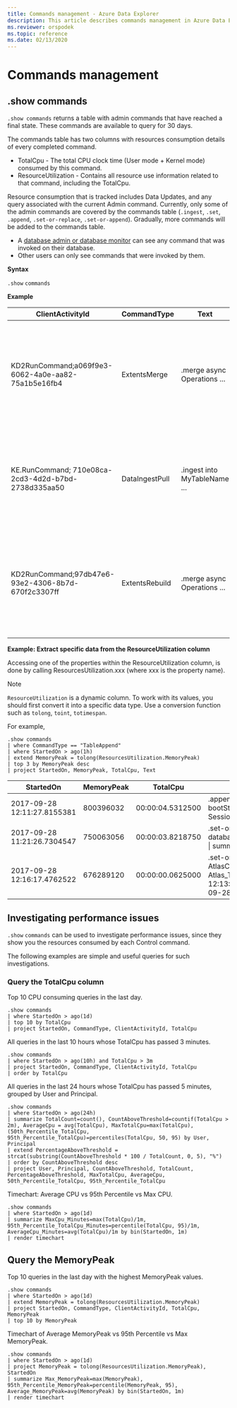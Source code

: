 ```yaml
---
title: Commands management - Azure Data Explorer
description: This article describes commands management in Azure Data Explorer.
ms.reviewer: orspodek
ms.topic: reference
ms.date: 02/13/2020
---
```

# Commands management

## .show commands 

`.show commands` returns a table with admin commands that have reached a final state. These commands are available to query for 30 days.

The commands table has two columns with resources consumption details of every completed command.

* TotalCpu - The total CPU clock time (User mode + Kernel mode) consumed by this command.
* ResourceUtilization - Contains all resource use information related to that command, including the TotalCpu.

Resource consumption that is tracked includes Data Updates, and any query associated with the current Admin command.
Currently, only some of the admin commands are covered by the commands table (`.ingest`, `.set`, `.append`, `.set-or-replace`, `.set-or-append`). Gradually, more commands will be added to the commands table.

* A [database admin or database monitor](../management/access-control/role-based-authorization.md) can see any command that was invoked on their database.
* Other users can only see commands that were invoked by them.

**Syntax**

`.show` `commands`
 
**Example**
 
|ClientActivityId |CommandType |Text |Database |StartedOn |LastUpdatedOn |Duration |State |RootActivityId |User |FailureReason |Application |Principal |TotalCpu |ResourceUtilization |WorkloadGroup
|--|--|--|--|--|--|--|--|--|--|--|--|--|--|--|--
|KD2RunCommand;a069f9e3-6062-4a0e-aa82-75a1b5e16fb4	|ExtentsMerge	|.merge async Operations ...    |DB1	|2017-09-05 11:08:07.5738569	|2017-09-05 11:08:09.1051161	|00:00:01.5312592	|Completed	|b965d809-3f3e-4f44-bd2b-5e1f49ac46c5	|AAD app id=5ba8cec2-9a70-e92c98cad651	|	|Kusto.Azure.DM.Svc	|aadapp=5ba8cec2-9a70-e92c98cad651	|00:00:03.5781250   |{ "ScannedExtentsStatistics": {    "MinDataScannedTime": null,    "MaxDataScannedTime": null  },  "CacheStatistics": {    Memory": {      "Misses": 2,      "Hits": 20    },    "Disk": {      "Misses": 2,      "Hits": 0    }  },  "MemoryPeak": 159620640,  "TotalCpu": "00:00:03.5781250" } | internal
|KE.RunCommand; 710e08ca-2cd3-4d2d-b7bd-2738d335aa50	|DataIngestPull	|.ingest into MyTableName ...   |TestDB	|2017-09-04 16:00:37.0915452	|2017-09-04 16:04:37.2834555	|00:04:00.1919103	|Failed	|a8986e9e-943f-81b0270d6fae4	|cooper@fabrikam.com	|The socket connection has been disposed.	|Kusto.Explorer	|aaduser=...	|00:00:00	|{ "ScannedExtentsStatistics": {    "MinDataScannedTime": null,    "MaxDataScannedTime": null  },  "CacheStatistics": {    "Memory": {      "Misses": 0,      Hits": 0    },    "Disk": {      "Misses": 0,      "Hits": 0    }  },  "MemoryPeak": 0,  "TotalCpu": "00:00:00"} | default
|KD2RunCommand;97db47e6-93e2-4306-8b7d-670f2c3307ff	|ExtentsRebuild	|.merge async Operations ...    |DB2	|2017-09-18 13:29:38.5945531	|2017-09-18 13:29:39.9451163	|00:00:01.3505632	|Completed	|d5ebb755-d5df-4e94-b240-9accdf06c2d1	|AAD app id=5ba8cec2-9a70-e92c98cad651	|	|Kusto.Azure.DM.Svc	|aadapp=5ba8cec2-9a70-e92c98cad651	|00:00:00.8906250	|{ "ScannedExtentsStatistics": {    "MinDataScannedTime": null,    "MaxDataScannedTime": null  },  "CacheStatistics": {    Memory": {      "Misses": 0,      "Hits": 1    },    "Disk": {      "Misses": 0,      "Hits": 0    }  },  "MemoryPeak": 88828560,  "TotalCpu": "00:00:00.8906250"} | internal

**Example: Extract specific data from the ResourceUtilization column**

Accessing one of the properties within the ResourceUtilization column, is done by calling ResourcesUtilization.xxx (where xxx is the property name).
> [!NOTE] 
> `ResourceUtilization` is a dynamic column. To work with its values, you should first convert it into a specific data type. Use a conversion function such as `tolong`, `toint`, `totimespan`.  

For example,

```kusto
.show commands
| where CommandType == "TableAppend"
| where StartedOn > ago(1h)
| extend MemoryPeak = tolong(ResourcesUtilization.MemoryPeak)
| top 3 by MemoryPeak desc
| project StartedOn, MemoryPeak, TotalCpu, Text
```

|StartedOn |MemoryPeak |TotalCpu |Text
|--|--|--|--|
| 2017-09-28 12:11:27.8155381	| 800396032	| 00:00:04.5312500 |.append Server_Boots <\| let bootStartsSourceTable = SessionStarts; ...|
| 2017-09-28 11:21:26.7304547	| 750063056	| 00:00:03.8218750 |.set-or-append WebUsage <\| database('CuratedDB').WebUsage_v2 \| summarize ... \| project ...|
| 2017-09-28 12:16:17.4762522	| 676289120	| 00:00:00.0625000 |.set-or-append  AtlasClusterEventStats with(...) <\| Atlas_Temp(datetime(2017-09-28 12:13:28.7621737), datetime(2017-09-28 12:14:28.8168492))|

## Investigating performance issues

`.show` `commands` can be used to investigate performance issues, since they show you the resources consumed by each Control command.

The following examples are simple and useful queries for such investigations.

### Query the TotalCpu column

Top 10 CPU consuming queries in the last day.

```kusto
.show commands
| where StartedOn > ago(1d)
| top 10 by TotalCpu
| project StartedOn, CommandType, ClientActivityId, TotalCpu 
```

All queries in the last 10 hours whose TotalCpu has passed 3 minutes.

```kusto
.show commands
| where StartedOn > ago(10h) and TotalCpu > 3m
| project StartedOn, CommandType, ClientActivityId, TotalCpu 
| order by TotalCpu 
```

All queries in the last 24 hours whose TotalCpu has passed 5 minutes, grouped by User and Principal.

```kusto
.show commands  
| where StartedOn > ago(24h)
| summarize TotalCount=count(), CountAboveThreshold=countif(TotalCpu > 2m), AverageCpu = avg(TotalCpu), MaxTotalCpu=max(TotalCpu), (50th_Percentile_TotalCpu, 95th_Percentile_TotalCpu)=percentiles(TotalCpu, 50, 95) by User, Principal
| extend PercentageAboveThreshold = strcat(substring(CountAboveThreshold * 100 / TotalCount, 0, 5), "%")
| order by CountAboveThreshold desc
| project User, Principal, CountAboveThreshold, TotalCount, PercentageAboveThreshold, MaxTotalCpu, AverageCpu, 50th_Percentile_TotalCpu, 95th_Percentile_TotalCpu
```

Timechart: Average CPU vs 95th Percentile vs Max CPU.

```kusto
.show commands 
| where StartedOn > ago(1d) 
| summarize MaxCpu_Minutes=max(TotalCpu)/1m, 95th_Percentile_TotalCpu_Minutes=percentile(TotalCpu, 95)/1m, AverageCpu_Minutes=avg(TotalCpu)/1m by bin(StartedOn, 1m)
| render timechart
```

## Query the MemoryPeak

Top 10 queries in the last day with the highest MemoryPeak values.

```kusto
.show commands
| where StartedOn > ago(1d)
| extend MemoryPeak = tolong(ResourcesUtilization.MemoryPeak)
| project StartedOn, CommandType, ClientActivityId, TotalCpu, MemoryPeak
| top 10 by MemoryPeak  
```

Timechart of Average MemoryPeak vs 95th Percentile vs Max MemoryPeak.

```kusto
.show commands 
| where StartedOn > ago(1d)
| project MemoryPeak = tolong(ResourcesUtilization.MemoryPeak), StartedOn 
| summarize Max_MemoryPeak=max(MemoryPeak), 95th_Percentile_MemoryPeak=percentile(MemoryPeak, 95), Average_MemoryPeak=avg(MemoryPeak) by bin(StartedOn, 1m)
| render timechart
```
